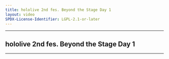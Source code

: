 ```yaml
---
title: hololive 2nd fes. Beyond the Stage Day 1
layout: video
SPDX-License-Identifier: LGPL-2.1-or-later
---
```


---

## hololive 2nd fes. Beyond the Stage Day 1

<div class="container">
  <video-js id="my-video" class="vjs-fluid vjs-layout-medium" controls preload="auto" poster="https://media.discordapp.net/attachments/1181190364565094432/1181190668719226950/fes2nd1-2.jpg">
    <source src="https://xx58j-my.sharepoint.com/:v:/g/personal/peekaboo_xx58j_onmicrosoft_com/EXbcaId-tglDvwIzTUgcNWgBf-cY6dbO4ilp8Et47PgxdQ?download=1" type="video/mp4"/>
  </video-js>
</div>

---